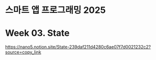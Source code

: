 # 스마트 앱 프로그래밍 2025

# Week 03. State

https://nano5.notion.site/State-239daf211d4280c6ae07f7d0021232c2?source=copy_link
